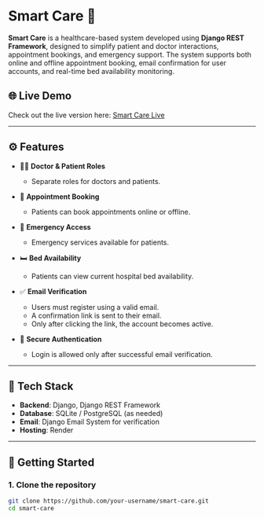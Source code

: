 # Smart Care 🏥

**Smart Care** is a healthcare-based system developed using **Django REST Framework**, designed to simplify patient and doctor interactions, appointment bookings, and emergency support. The system supports both online and offline appointment booking, email confirmation for user accounts, and real-time bed availability monitoring.

## 🌐 Live Demo

Check out the live version here: [Smart Care Live](https://smart-care-f1uu.onrender.com)

---

## ⚙️ Features

- 👨‍⚕️ **Doctor & Patient Roles**
  - Separate roles for doctors and patients.
  
- 📅 **Appointment Booking**
  - Patients can book appointments online or offline.
  
- 🚨 **Emergency Access**
  - Emergency services available for patients.
  
- 🛏️ **Bed Availability**
  - Patients can view current hospital bed availability.

- ✅ **Email Verification**
  - Users must register using a valid email.
  - A confirmation link is sent to their email.
  - Only after clicking the link, the account becomes active.

- 🔐 **Secure Authentication**
  - Login is allowed only after successful email verification.

---

## 🔧 Tech Stack

- **Backend**: Django, Django REST Framework
- **Database**: SQLite / PostgreSQL (as needed)
- **Email**: Django Email System for verification
- **Hosting**: Render

---

## 🚀 Getting Started

### 1. Clone the repository

```bash
git clone https://github.com/your-username/smart-care.git
cd smart-care

